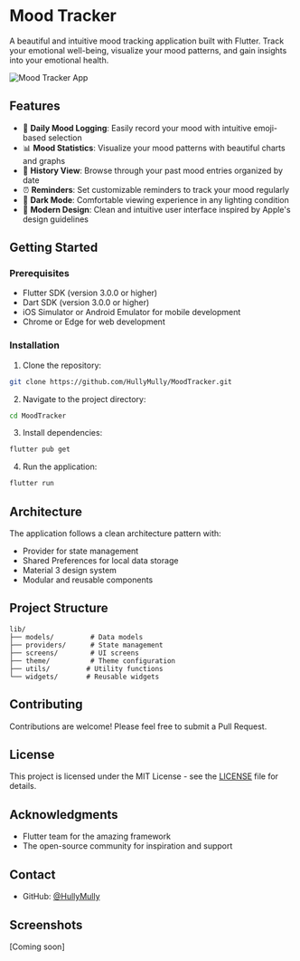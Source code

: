 # Mood Tracker

A beautiful and intuitive mood tracking application built with Flutter. Track your emotional well-being, visualize your mood patterns, and gain insights into your emotional health.

![Mood Tracker App](screenshots/preview.png)

## Features

- 📝 **Daily Mood Logging**: Easily record your mood with intuitive emoji-based selection
- 📊 **Mood Statistics**: Visualize your mood patterns with beautiful charts and graphs
- 📅 **History View**: Browse through your past mood entries organized by date
- ⏰ **Reminders**: Set customizable reminders to track your mood regularly
- 🌙 **Dark Mode**: Comfortable viewing experience in any lighting condition
- 🎨 **Modern Design**: Clean and intuitive user interface inspired by Apple's design guidelines

## Getting Started

### Prerequisites

- Flutter SDK (version 3.0.0 or higher)
- Dart SDK (version 3.0.0 or higher)
- iOS Simulator or Android Emulator for mobile development
- Chrome or Edge for web development

### Installation

1. Clone the repository:
```bash
git clone https://github.com/HullyMully/MoodTracker.git
```

2. Navigate to the project directory:
```bash
cd MoodTracker
```

3. Install dependencies:
```bash
flutter pub get
```

4. Run the application:
```bash
flutter run
```

## Architecture

The application follows a clean architecture pattern with:
- Provider for state management
- Shared Preferences for local data storage
- Material 3 design system
- Modular and reusable components

## Project Structure

```
lib/
├── models/         # Data models
├── providers/      # State management
├── screens/        # UI screens
├── theme/          # Theme configuration
├── utils/         # Utility functions
└── widgets/       # Reusable widgets
```

## Contributing

Contributions are welcome! Please feel free to submit a Pull Request.

## License

This project is licensed under the MIT License - see the [LICENSE](LICENSE) file for details.

## Acknowledgments

- Flutter team for the amazing framework
- The open-source community for inspiration and support

## Contact

- GitHub: [@HullyMully](https://github.com/HullyMully)

## Screenshots

[Coming soon]
